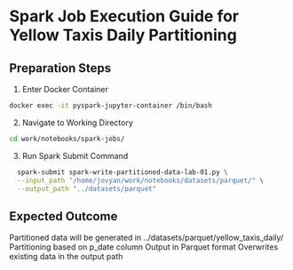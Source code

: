 # Spark Job Execution Guide for Yellow Taxis Daily Partitioning

## Preparation Steps
1. Enter Docker Container
```bash
docker exec -it pyspark-jupyter-container /bin/bash
```

2. Navigate to Working Directory
```bash
cd work/notebooks/spark-jobs/
```
3. Run Spark Submit Command
```bash
  spark-submit spark-write-partitioned-data-lab-01.py \
  --input_path "/home/jovyan/work/notebooks/datasets/parquet/" \
  --output_path "../datasets/parquet"
```
## Expected Outcome

Partitioned data will be generated in ../datasets/parquet/yellow_taxis_daily/
Partitioning based on p_date column
Output in Parquet format
Overwrites existing data in the output path